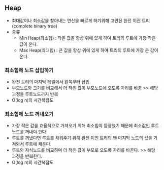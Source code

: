## Heap
- 최대값이나 최소값을 찾아내는 연산을 빠르게 하기위해 고안된 완전 이진 트리(complete binary tree)
- 종류
  - Min Heap(최소힙) : 작은 값을 항상 위에 있게 하여 트리의 루트에 가장 작은 값이 온다.
  - Max Heap(최대힙) : 큰 값을 항상 위에 있게 하여 트리의 루트에 가장 큰 값이 온다.

### 최소힙에 노드 삽입하기
- 완전 트리의 마지막 레벨에서 왼쪽부터 삽입
- 부모노드와 크기를 비교해서 더 작은 값이 부모노드에 오도록 자리를 바꿈 >> 해당 과정을 루트노드까지 반복
- O(log n)의 시간복잡도

### 최소힙에 노드 꺼내오기
- 가장 작은 값을 효율적으로 가져오기 위해 최소힙이 등장했기 때문에 최소값인 루트노드를 꺼내야 한다.
- 루트를 꺼냈다면 루트를 채워주기 위해 완전 이진 트리의 맨 마지막 노드의 값을 가져와서 루트에 채운다.
- 루트와 자식노드를 비교하며 더 작은 값이 부모로 오도록 자리를 바꾼다. >> 해당 과정을 반복한다.
- O(log n)의 시간복잡도